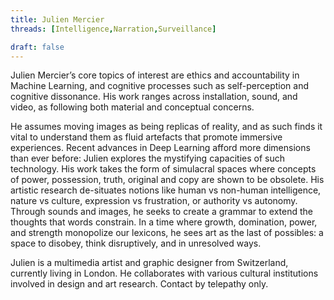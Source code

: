 ```yaml
---
title: Julien Mercier
threads: [Intelligence,Narration,Surveillance]

draft: false
---
```


Julien Mercier’s core topics of interest are ethics and accountability in Machine Learning, and cognitive processes such as self-perception and cognitive dissonance. His work ranges across installation, sound, and video, as following both material and conceptual concerns. 

He assumes moving images as being replicas of reality, and as such finds it vital to understand them as fluid artefacts that promote immersive experiences. Recent advances in Deep Learning afford more dimensions than ever before: Julien explores the mystifying capacities of such technology. His work takes the form of simulacral spaces where concepts of power, possession, truth, original and copy are shown to be obsolete. His artistic research de-situates notions like human vs non-human intelligence, nature vs culture, expression vs frustration, or authority vs autonomy. Through sounds and images, he seeks to create a grammar to extend the thoughts that words constrain. In a time where growth, domination, power, and strength monopolize our lexicons, he sees art as the last of possibles: a space to disobey, think disruptively, and in unresolved ways. 

Julien is a multimedia artist and graphic designer from Switzerland, currently living in London. He collaborates with various cultural institutions involved in design and art research. Contact by telepathy only.